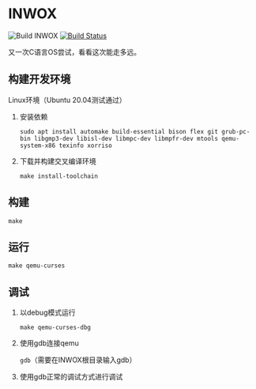 # INWOX

![Build INWOX](https://github.com/qvjp/INWOX/workflows/Build%20INWOX/badge.svg)
[![Build Status](https://travis-ci.org/qvjp/INWOX.svg?branch=master)](https://travis-ci.org/qvjp/INWOX)

又一次C语言OS尝试，看看这次能走多远。

## 构建开发环境

Linux环境（Ubuntu 20.04测试通过）

1. 安装依赖

    `sudo apt install automake build-essential bison flex git grub-pc-bin libgmp3-dev libisl-dev libmpc-dev libmpfr-dev mtools qemu-system-x86 texinfo xorriso`

2. 下载并构建交叉编译环境

    `make install-toolchain`

## 构建

`make`

## 运行

`make qemu-curses`

## 调试

1. 以debug模式运行

    `make qemu-curses-dbg`

2. 使用gdb连接qemu

    `gdb`（需要在INWOX根目录输入gdb）

3. 使用gdb正常的调试方式进行调试
